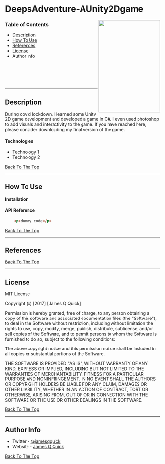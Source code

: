 # DeepsAdventure-AUnity2Dgame
<img align="right" width="200" height="300" src="https://user-images.githubusercontent.com/48095548/194118221-f0ae3190-a521-4c98-91be-308d63798260.gif">


### Table of Contents

- [Description](#description)
- [How To Use](#how-to-use)
- [References](#references)
- [License](#license)
- [Author Info](#author-info)
<br/><br/><br/><br/><br/><br/>
---

## Description

During covid lockdown, I learned some Unity 2D game development and developed a game in C#. I even used photoshop to add visuals and interactivity to the game. If you have reached here, please consider downloading my final version of the game.

#### Technologies

- Technology 1
- Technology 2

[Back To The Top](#DeepsAdventure-AUnity2Dgame)

---

## How To Use

#### Installation



#### API Reference

```html
    <p>dummy code</p>
```
[Back To The Top](#read-me-template)

---

## References
[Back To The Top](#read-me-template)

---

## License

MIT License

Copyright (c) [2017] [James Q Quick]

Permission is hereby granted, free of charge, to any person obtaining a copy
of this software and associated documentation files (the "Software"), to deal
in the Software without restriction, including without limitation the rights
to use, copy, modify, merge, publish, distribute, sublicense, and/or sell
copies of the Software, and to permit persons to whom the Software is
furnished to do so, subject to the following conditions:

The above copyright notice and this permission notice shall be included in all
copies or substantial portions of the Software.

THE SOFTWARE IS PROVIDED "AS IS", WITHOUT WARRANTY OF ANY KIND, EXPRESS OR
IMPLIED, INCLUDING BUT NOT LIMITED TO THE WARRANTIES OF MERCHANTABILITY,
FITNESS FOR A PARTICULAR PURPOSE AND NONINFRINGEMENT. IN NO EVENT SHALL THE
AUTHORS OR COPYRIGHT HOLDERS BE LIABLE FOR ANY CLAIM, DAMAGES OR OTHER
LIABILITY, WHETHER IN AN ACTION OF CONTRACT, TORT OR OTHERWISE, ARISING FROM,
OUT OF OR IN CONNECTION WITH THE SOFTWARE OR THE USE OR OTHER DEALINGS IN THE
SOFTWARE.

[Back To The Top](#read-me-template)

---

## Author Info

- Twitter - [@jamesqquick](https://twitter.com/jamesqquick)
- Website - [James Q Quick](https://jamesqquick.com)

[Back To The Top](#read-me-template)
